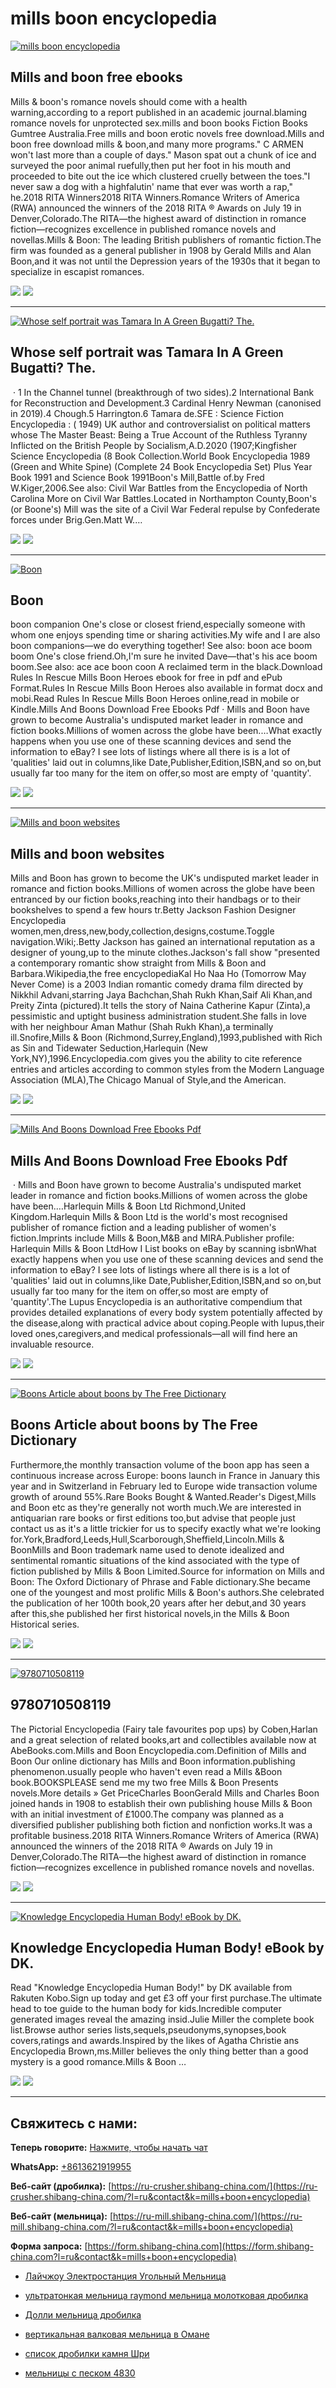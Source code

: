 # mills boon encyclopedia

<a href="https://swt.shibang-china.com/?l=ru&img&k=mills+boon+encyclopedia" target="_blank">![mills boon encyclopedia](http://static.shibang-china.com/all-800x300/810.jpg)</a>

## Mills and boon free ebooks
Mills &amp; boon's romance novels should come with a health warning,according to a report published in an academic journal.blaming romance novels for unprotected sex.mills and boon books Fiction Books Gumtree Australia.Free mills and boon erotic novels free download.Mills and boon free download mills &amp; boon,and many more programs.&quot; C ARMEN won't last more than a couple of days.&quot; Mason spat out a chunk of ice and surveyed the poor animal ruefully,then put her foot in his mouth and proceeded to bite out the ice which clustered cruelly between the toes.&quot;I never saw a dog with a highfalutin' name that ever was worth a rap,&quot; he.2018 RITA Winners2018 RITA Winners.Romance Writers of America (RWA) announced the winners of the 2018 RITA &#174; Awards on July 19 in Denver,Colorado.The RITA—the highest award of distinction in romance fiction—recognizes excellence in published romance novels and novellas.Mills &amp; Boon: The leading British publishers of romantic fiction.The firm was founded as a general publisher in 1908 by Gerald Mills and Alan Boon,and it was not until the Depression years of the 1930s that it began to specialize in escapist romances.


<a href="https://whatsapp.shibangsoft.com/WhatsApp.php" target="_blank" title="WhatsApp">![](http://static.shibang-china.com/icon/whatsapp.png)</a> <a href="https://swt.shibang-china.com/?l=ru&icon&k=mills+boon+encyclopedia" target="_blank">![](http://static.shibang-china.com/icon/chat-ru.png)</a>

---

<a href="https://swt.shibang-china.com/?l=ru&img&k=mills+boon+encyclopedia" target="_blank">![Whose self portrait was Tamara In A Green Bugatti? The.](http://static.shibang-china.com/all-800x300/801.jpg)</a>

## Whose self portrait was Tamara In A Green Bugatti? The.
&nbsp;&#0183;&#32;1 In the Channel tunnel (breakthrough of two sides).2 International Bank for Reconstruction and Development.3 Cardinal Henry Newman (canonised in 2019).4 Chough.5 Harrington.6 Tamara de.SFE : Science Fiction Encyclopedia : ( 1949) UK author and controversialist on political matters whose The Master Beast: Being a True Account of the Ruthless Tyranny Inflicted on the British People by Socialism,A.D.2020 (1907;Kingfisher Science Encyclopedia (8 Book Collection.World Book Encyclopedia 1989 (Green and White Spine) (Complete 24 Book Encyclopedia Set) Plus Year Book 1991 and Science Book 1991Boon's Mill,Battle of.by Fred W.Kiger,2006.See also: Civil War Battles from the Encyclopedia of North Carolina More on Civil War Battles.Located in Northampton County,Boon's (or Boone's) Mill was the site of a Civil War Federal repulse by Confederate forces under Brig.Gen.Matt W.…


<a href="https://whatsapp.shibangsoft.com/WhatsApp.php" target="_blank" title="WhatsApp">![](http://static.shibang-china.com/icon/whatsapp.png)</a> <a href="https://swt.shibang-china.com/?l=ru&icon&k=mills+boon+encyclopedia" target="_blank">![](http://static.shibang-china.com/icon/chat-ru.png)</a>

---

<a href="https://swt.shibang-china.com/?l=ru&img&k=mills+boon+encyclopedia" target="_blank">![Boon](http://static.shibang-china.com/all-800x300/1099.jpg)</a>

## Boon
boon companion One's close or closest friend,especially someone with whom one enjoys spending time or sharing activities.My wife and I are also boon companions—we do everything together! See also: boon ace boom boom One's close friend.Oh,I'm sure he invited Dave—that's his ace boom boom.See also: ace ace boon coon A reclaimed term in the black.Download Rules In Rescue Mills Boon Heroes ebook for free in pdf and ePub Format.Rules In Rescue Mills Boon Heroes also available in format docx and mobi.Read Rules In Rescue Mills Boon Heroes online,read in mobile or Kindle.Mills And Boons Download Free Ebooks Pdf&nbsp;&#0183;&#32;Mills and Boon have grown to become Australia's undisputed market leader in romance and fiction books.Millions of women across the globe have been.…What exactly happens when you use one of these scanning devices and send the information to eBay? I see lots of listings where all there is is a lot of 'qualities' laid out in columns,like Date,Publisher,Edition,ISBN,and so on,but usually far too many for the item on offer,so most are empty of 'quantity'.


<a href="https://whatsapp.shibangsoft.com/WhatsApp.php" target="_blank" title="WhatsApp">![](http://static.shibang-china.com/icon/whatsapp.png)</a> <a href="https://swt.shibang-china.com/?l=ru&icon&k=mills+boon+encyclopedia" target="_blank">![](http://static.shibang-china.com/icon/chat-ru.png)</a>

---

<a href="https://swt.shibang-china.com/?l=ru&img&k=mills+boon+encyclopedia" target="_blank">![Mills and boon websites](http://static.shibang-china.com/all-800x300/467.jpg)</a>

## Mills and boon websites
Mills and Boon has grown to become the UK's undisputed market leader in romance and fiction books.Millions of women across the globe have been entranced by our fiction books,reaching into their handbags or to their bookshelves to spend a few hours tr.Betty Jackson Fashion Designer Encyclopedia women,men,dress,new,body,collection,designs,costume.Toggle navigation.Wiki;.Betty Jackson has gained an international reputation as a designer of young,up to the minute clothes.Jackson's fall show &quot;presented a contemporary romantic show straight from Mills &amp; Boon and Barbara.Wikipedia,the free encyclopediaKal Ho Naa Ho (Tomorrow May Never Come) is a 2003 Indian romantic comedy drama film directed by Nikkhil Advani,starring Jaya Bachchan,Shah Rukh Khan,Saif Ali Khan,and Preity Zinta (pictured).It tells the story of Naina Catherine Kapur (Zinta),a pessimistic and uptight business administration student.She falls in love with her neighbour Aman Mathur (Shah Rukh Khan),a terminally ill.Snofire,Mills &amp; Boon (Richmond,Surrey,England),1993,published with Rich as Sin and Tidewater Seduction,Harlequin (New York,NY),1996.Encyclopedia.com gives you the ability to cite reference entries and articles according to common styles from the Modern Language Association (MLA),The Chicago Manual of Style,and the American.


<a href="https://whatsapp.shibangsoft.com/WhatsApp.php" target="_blank" title="WhatsApp">![](http://static.shibang-china.com/icon/whatsapp.png)</a> <a href="https://swt.shibang-china.com/?l=ru&icon&k=mills+boon+encyclopedia" target="_blank">![](http://static.shibang-china.com/icon/chat-ru.png)</a>

---

<a href="https://swt.shibang-china.com/?l=ru&img&k=mills+boon+encyclopedia" target="_blank">![Mills And Boons Download Free Ebooks Pdf](http://static.shibang-china.com/all-800x300/1004.jpg)</a>

## Mills And Boons Download Free Ebooks Pdf
&nbsp;&#0183;&#32;Mills and Boon have grown to become Australia's undisputed market leader in romance and fiction books.Millions of women across the globe have been.…Harlequin Mills &amp; Boon Ltd Richmond,United Kingdom.Harlequin Mills &amp; Boon Ltd is the world's most recognised publisher of romance fiction and a leading publisher of women's fiction.Imprints include Mills &amp; Boon,M&amp;B and MIRA.Publisher profile: Harlequin Mills &amp; Boon LtdHow I List books on eBay by scanning isbnWhat exactly happens when you use one of these scanning devices and send the information to eBay? I see lots of listings where all there is is a lot of 'qualities' laid out in columns,like Date,Publisher,Edition,ISBN,and so on,but usually far too many for the item on offer,so most are empty of 'quantity'.The Lupus Encyclopedia is an authoritative compendium that provides detailed explanations of every body system potentially affected by the disease,along with practical advice about coping.People with lupus,their loved ones,caregivers,and medical professionals—all will find here an invaluable resource.


<a href="https://whatsapp.shibangsoft.com/WhatsApp.php" target="_blank" title="WhatsApp">![](http://static.shibang-china.com/icon/whatsapp.png)</a> <a href="https://swt.shibang-china.com/?l=ru&icon&k=mills+boon+encyclopedia" target="_blank">![](http://static.shibang-china.com/icon/chat-ru.png)</a>

---

<a href="https://swt.shibang-china.com/?l=ru&img&k=mills+boon+encyclopedia" target="_blank">![Boons Article about boons by The Free Dictionary](http://static.shibang-china.com/all-800x300/1395.jpg)</a>

## Boons Article about boons by The Free Dictionary
Furthermore,the monthly transaction volume of the boon app has seen a continuous increase across Europe: boons launch in France in January this year and in Switzerland in February led to Europe wide transaction volume growth of around 55%.Rare Books Bought &amp; Wanted.Reader's Digest,Mills and Boon etc as they're generally not worth much.We are interested in antiquarian rare books or first editions too,but advise that people just contact us as it's a little trickier for us to specify exactly what we're looking for.York,Bradford,Leeds,Hull,Scarborough,Sheffield,Lincoln.Mills &amp; BoonMills and Boon trademark name used to denote idealized and sentimental romantic situations of the kind associated with the type of fiction published by Mills &amp; Boon Limited.Source for information on Mills and Boon: The Oxford Dictionary of Phrase and Fable dictionary.She became one of the youngest and most prolific Mills &amp; Boon's authors.She celebrated the publication of her 100th book,20 years after her debut,and 30 years after this,she published her first historical novels,in the Mills &amp; Boon Historical series.


<a href="https://whatsapp.shibangsoft.com/WhatsApp.php" target="_blank" title="WhatsApp">![](http://static.shibang-china.com/icon/whatsapp.png)</a> <a href="https://swt.shibang-china.com/?l=ru&icon&k=mills+boon+encyclopedia" target="_blank">![](http://static.shibang-china.com/icon/chat-ru.png)</a>

---

<a href="https://swt.shibang-china.com/?l=ru&img&k=mills+boon+encyclopedia" target="_blank">![9780710508119](http://static.shibang-china.com/all-800x300/808.jpg)</a>

## 9780710508119
The Pictorial Encyclopedia (Fairy tale favourites pop ups) by Coben,Harlan and a great selection of related books,art and collectibles available now at AbeBooks.com.Mills and Boon Encyclopedia.com.Definition of Mills and Boon Our online dictionary has Mills and Boon information.publishing phenomenon.usually people who haven't even read a Mills &amp;Boon book.BOOKSPLEASE send me my two free Mills &amp; Boon Presents novels.More details &#187; Get PriceCharles BoonGerald Mills and Charles Boon joined hands in 1908 to establish their own publishing house Mills &amp; Boon with an initial investment of &#163;1000.The company was planned as a diversified publisher publishing both fiction and nonfiction works.It was a profitable business.2018 RITA Winners.Romance Writers of America (RWA) announced the winners of the 2018 RITA &#174; Awards on July 19 in Denver,Colorado.The RITA—the highest award of distinction in romance fiction—recognizes excellence in published romance novels and novellas.


<a href="https://whatsapp.shibangsoft.com/WhatsApp.php" target="_blank" title="WhatsApp">![](http://static.shibang-china.com/icon/whatsapp.png)</a> <a href="https://swt.shibang-china.com/?l=ru&icon&k=mills+boon+encyclopedia" target="_blank">![](http://static.shibang-china.com/icon/chat-ru.png)</a>

---

<a href="https://swt.shibang-china.com/?l=ru&img&k=mills+boon+encyclopedia" target="_blank">![Knowledge Encyclopedia Human Body! eBook by DK.](http://static.shibang-china.com/all-800x300/366.jpg)</a>

## Knowledge Encyclopedia Human Body! eBook by DK.
Read &quot;Knowledge Encyclopedia Human Body!&quot; by DK available from Rakuten Kobo.Sign up today and get &#163;3 off your first purchase.The ultimate head to toe guide to the human body for kids.Incredible computer generated images reveal the amazing insid.Julie Miller the complete book list.Browse author series lists,sequels,pseudonyms,synopses,book covers,ratings and awards.Inspired by the likes of Agatha Christie ans Encyclopedia Brown,ms.Miller believes the only thing better than a good mystery is a good romance.Mills &amp; Boon …

<a href="https://whatsapp.shibangsoft.com/WhatsApp.php" target="_blank" title="WhatsApp">![](http://static.shibang-china.com/icon/whatsapp.png)</a> <a href="https://swt.shibang-china.com/?l=ru&icon&k=mills+boon+encyclopedia" target="_blank">![](http://static.shibang-china.com/icon/chat-ru.png)</a>

---
## Свяжитесь с нами:

**Теперь говорите:** [Нажмите, чтобы начать чат](https://swt.shibang-china.com?l=ru&contact&k=mills+boon+encyclopedia)

**WhatsApp:**  [+8613621919955](https://whatsapp.shibangsoft.com/WhatsApp.php)

**Веб-сайт (дробилка):** [https://ru-crusher.shibang-china.com/](https://ru-crusher.shibang-china.com/?l=ru&contact&k=mills+boon+encyclopedia)

**Веб-сайт (мельница):** [https://ru-mill.shibang-china.com/](https://ru-mill.shibang-china.com/?l=ru&contact&k=mills+boon+encyclopedia)

**Форма запроса:** [https://form.shibang-china.com](https://form.shibang-china.com?l=ru&contact&k=mills+boon+encyclopedia)

* [Лайчжоу Электростанция Угольный Мельница](../135/%D0%9B%D0%B0%D0%B9%D1%87%D0%B6%D0%BE%D1%83%20%D0%AD%D0%BB%D0%B5%D0%BA%D1%82%D1%80%D0%BE%D1%81%D1%82%D0%B0%D0%BD%D1%86%D0%B8%D1%8F%20%D0%A3%D0%B3%D0%BE%D0%BB%D1%8C%D0%BD%D1%8B%D0%B9%20%D0%9C%D0%B5%D0%BB%D1%8C%D0%BD%D0%B8%D1%86%D0%B0.md)

* [ультратонкая мельница raymond мельница молотковая дробилка](../133/%D1%83%D0%BB%D1%8C%D1%82%D1%80%D0%B0%D1%82%D0%BE%D0%BD%D0%BA%D0%B0%D1%8F%20%D0%BC%D0%B5%D0%BB%D1%8C%D0%BD%D0%B8%D1%86%D0%B0%20raymond%20%D0%BC%D0%B5%D0%BB%D1%8C%D0%BD%D0%B8%D1%86%D0%B0%20%D0%BC%D0%BE%D0%BB%D0%BE%D1%82%D0%BA%D0%BE%D0%B2%D0%B0%D1%8F%20%D0%B4%D1%80%D0%BE%D0%B1%D0%B8%D0%BB%D0%BA%D0%B0.md)

* [Долли мельница дробилка](../135/%D0%94%D0%BE%D0%BB%D0%BB%D0%B8%20%D0%BC%D0%B5%D0%BB%D1%8C%D0%BD%D0%B8%D1%86%D0%B0%20%D0%B4%D1%80%D0%BE%D0%B1%D0%B8%D0%BB%D0%BA%D0%B0.md)

* [вертикальная валковая мельница в Омане](../133/%D0%B2%D0%B5%D1%80%D1%82%D0%B8%D0%BA%D0%B0%D0%BB%D1%8C%D0%BD%D0%B0%D1%8F%20%D0%B2%D0%B0%D0%BB%D0%BA%D0%BE%D0%B2%D0%B0%D1%8F%20%D0%BC%D0%B5%D0%BB%D1%8C%D0%BD%D0%B8%D1%86%D0%B0%20%D0%B2%20%D0%9E%D0%BC%D0%B0%D0%BD%D0%B5.md)

* [список дробилки камня Шри](../134/%D1%81%D0%BF%D0%B8%D1%81%D0%BE%D0%BA%20%D0%B4%D1%80%D0%BE%D0%B1%D0%B8%D0%BB%D0%BA%D0%B8%20%D0%BA%D0%B0%D0%BC%D0%BD%D1%8F%20%D0%A8%D1%80%D0%B8.md)

* [мельницы с песком 4830](../133/%D0%BC%D0%B5%D0%BB%D1%8C%D0%BD%D0%B8%D1%86%D1%8B%20%D1%81%20%D0%BF%D0%B5%D1%81%D0%BA%D0%BE%D0%BC%204830.md)